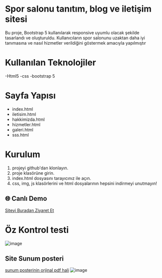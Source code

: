 # Spor salonu tanıtım, blog ve iletişim sitesi
Bu proje, Bootstrap 5 kullanılarak responsive uyumlu olacak şekilde tasarlandı ve oluşturuldu.
Kullanıcıların spor salonunu uzaktan daha iyi tanımasına ve nasıl hizmetler verildiğini göstermek amacıyla yapılmıştır
# Kullanılan Teknolojiler
-Html5
-css
-bootstrap 5

# Sayfa Yapısı
- index.html
- iletisim.html
- hakkimizda.html
- hizmetler.html
- galeri.html
- sss.html

# Kurulum
1. projeyi github'dan klonlayın.
2. proje klasörüne girin.
3. index.html dosyasını tarayıcınız ile açın.
4. css, img, js klasörlerini ve html dosyalarının hepsini indirmeyi unutmayın!

  
  
## 🌐 Canlı Demo
[Siteyi Buradan Ziyaret Et](https://yunus-emre54ygn.github.io/spor-salonu-sitesi/)

# Öz Kontrol testi
![image](https://github.com/user-attachments/assets/69113e96-4083-45c0-9525-7c553bd1d4d6)

## Site Sunum posteri 
[sunum posterinin orjinal pdf hali](https://github.com/Yunus-Emre54ygn/spor-salonu-sitesi/blob/main/sitenin%20sunum%20posteri.pdf)
![image](https://github.com/user-attachments/assets/ea3e80ad-efe3-4736-b4d4-7bcffe08b445)


